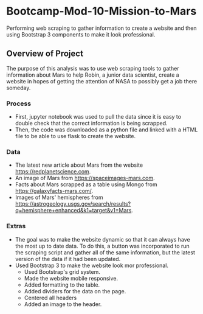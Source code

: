 # Bootcamp-Mod-10-Mission-to-Mars
Performing web scraping to gather information to create a website and then using Bootstrap 3 components to make it look professional.

## Overview of Project
The purpose of this analysis was to use web scraping tools to gather information about Mars to help Robin, a junior data scientist, create a website in hopes of getting the attention of NASA to possibly get a job there someday.

### Process
- First, jupyter notebook was used to pull the data since it is easy to double check that the correct information is being scrapped.
- Then, the code was downloaded as a python file and linked with a HTML file to be able to use flask to create the website.

### Data
- The latest new article about Mars from the website https://redplanetscience.com.
- An image of Mars from https://spaceimages-mars.com.
- Facts about Mars scrapped as a table using Mongo from https://galaxyfacts-mars.com/.
- Images of Mars' hemispheres from https://astrogeology.usgs.gov/search/results?q=hemisphere+enhanced&k1=target&v1=Mars.


### Extras
- The goal was to make the website dynamic so that it can always have the most up to date data. To do this, a button was incorporated to run the scraping script and gather all of the same information, but the latest version of the data if it had been updated.
- Used Bootstrap 3 to make the website look mor professional.
  * Used Bootstrap's grid system.
  * Made the website mobile responsive.
  * Added formatting to the table.
  * Added dividers for the data on the page.
  * Centered all headers
  * Added an image to the header.
